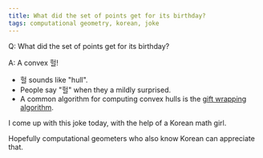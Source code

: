 ```yaml
---
title: What did the set of points get for its birthday?
tags: computational geometry, korean, joke
---
```

Q: What did the set of points get for its birthday?

A: A convex 헐! 

- 헐 sounds like "hull".
- People say "헐" when they a mildly surprised.
- A common algorithm for computing convex hulls is the [gift wrapping algorithm](http://en.wikipedia.org/wiki/Gift_wrapping_algorithm).

I come up with this joke today, with the help of a Korean math girl. 

Hopefully computational geometers who also know Korean can appreciate that.
